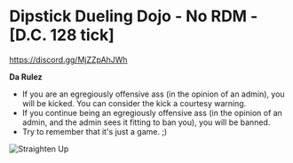 # Dipstick Dueling Dojo - No RDM - [D.C. 128 tick]

<a id="Dipstick Dueling Dojo's Discord">https://discord.gg/MjZZpAhJWh</a>

**Da Rulez**
* If you are an egregiously offensive ass (in the opinion of an admin), you will be kicked. You can consider the kick a courtesy warning.
* If you continue being an egregiously offensive ass (in the opinion of an admin, and the admin sees it fitting to ban you), you will be banned.
* Try to remember that it's just a game. ;)

![Straighten Up](https://cdn.discordapp.com/attachments/612787579208597514/1331664842653958246/xHHfJ6L.png?ex=679fa007&is=679e4e87&hm=8bf5f99d008d5e229f72c586dbb4b3479ab941eaca29e09653f8d1fa6214c2c9&)
